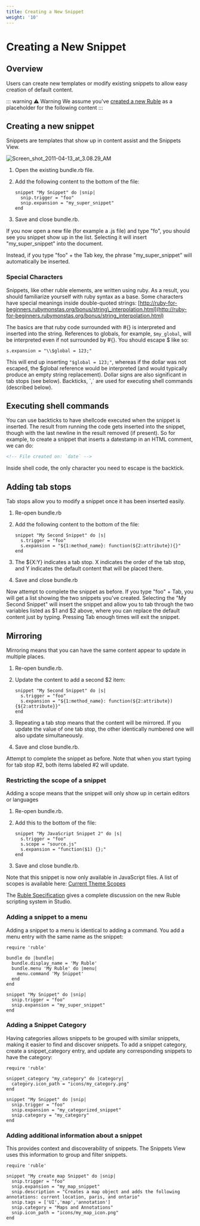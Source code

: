 ```yaml
---
title: Creating a New Snippet
weight: '10'
---
```


# Creating a New Snippet

## Overview

Users can create new templates or modify existing snippets to allow easy creation of default content.

::: warning ⚠️ Warning
We assume you've [created a new Ruble](#undefined) as a placeholder for the following content
:::

## Creating a new snippet

Snippets are templates that show up in content assist and the Snippets View.

![Screen_shot_2011-04-13_at_3.08.29_AM](./Screen_shot_2011-04-13_at_3.08.29_AM.png)

1. Open the existing bundle.rb file.

2. Add the following content to the bottom of the file:

    ```
    snippet "My Snippet" do |snip|
      snip.trigger = "foo"
      snip.expansion = "my_super_snippet"
    end
    ```

3. Save and close bundle.rb.

If you now open a new file (for example a .js file) and type "fo", you should see you snippet show up in the list. Selecting it will insert "my\_super\_snippet" into the document.

Instead, if you type "foo" + the Tab key, the phrase "my\_super\_snippet" will automatically be inserted.

### Special Characters

Snippets, like other ruble elements, are written using ruby. As a result, you should familiarize yourself with ruby syntax as a base. Some characters have special meanings inside double-quoted strings: [http://ruby-for-beginners.rubymonstas.org/bonus/string\_interpolation.html](http://ruby-for-beginners.rubymonstas.org/bonus/string_interpolation.html)

The basics are that ruby code surrounded with #{} is interpreted and inserted into the string. References to globals, for example, `$my_global`, will be interpreted even if not surrounded by #{}. You should escape $ like so:

```
s.expansion = "\\$global = 123;"
```

This will end up inserting `"$global = 123;"`, whereas if the dollar was not escaped, the $global reference would be interpreted (and would typically produce an empty string replacement).
Dollar signs are also significant in tab stops (see below). Backticks, \`,\` are used for executing shell commands (described below).

## Executing shell commands

You can use backticks to have shellcode executed when the snippet is inserted. The result from running the code gets inserted into the snippet, though with the last newline in the result removed (if present). So for example, to create a snippet that inserts a datestamp in an HTML comment, we can do:

```xml
<!-- File created on: `date` -->
```

Inside shell code, the only character you need to escape is the backtick.

## Adding tab stops

Tab stops allow you to modify a snippet once it has been inserted easily.

1. Re-open bundle.rb

2. Add the following content to the bottom of the file:

    ```
    snippet "My Second Snippet" do |s|
      s.trigger = "foo"
      s.expansion = "${1:method_name}: function(${2:attribute}){}"
    end
    ```

3. The ${X:Y} indicates a tab stop. X indicates the order of the tab stop, and Y indicates the default content that will be placed there.

4. Save and close bundle.rb

Now attempt to complete the snippet as before. If you type "foo" + Tab, you will get a list showing the two snippets you've created. Selecting the "My Second Snippet" will insert the snippet and allow you to tab through the two variables listed as $1 and $2 above, where you can replace the default content just by typing. Pressing Tab enough times will exit the snippet.

## Mirroring

Mirroring means that you can have the same content appear to update in multiple places.

1. Re-open bundle.rb.

2. Update the content to add a second $2 item:

    ```
    snippet "My Second Snippet" do |s|
      s.trigger = "foo"
      s.expansion = "${1:method_name}: function(${2:attribute}){${2:attribute}}"
    end
    ```

3. Repeating a tab stop means that the content will be mirrored. If you update the value of one tab stop, the other identically numbered one will also update simultaneously.

4. Save and close bundle.rb.

Attempt to complete the snippet as before. Note that when you start typing for tab stop #2, both items labeled #2 will update.

### Restricting the scope of a snippet

Adding a scope means that the snippet will only show up in certain editors or languages

1. Re-open bundle.rb.

2. Add this to the bottom of the file:

    ```
    snippet "My JavaScript Snippet 2" do |s|
      s.trigger = "foo"
      s.scope = "source.js"
      s.expansion = "function($1) {};"
    end
    ```

3. Save and close bundle.rb.

Note that this snippet is now only available in JavaScript files. A list of scopes is available here: [Current Theme Scopes](/guide/Axway_Appcelerator_Studio/Axway_Appcelerator_Studio_Guide/Customizing_Studio/Themes/Current_Theme_Scopes/)

The [Ruble Specification](#undefined) gives a complete discussion on the new Ruble scripting system in Studio.

### Adding a snippet to a menu

Adding a snippet to a menu is identical to adding a command. You add a menu entry with the same name as the snippet:

```
require 'ruble'

bundle do |bundle|
  bundle.display_name = 'My Ruble'
  bundle.menu 'My Ruble' do |menu|
    menu.command 'My Snippet'
  end
end

snippet "My Snippet" do |snip|
  snip.trigger = "foo"
  snip.expansion = "my_super_snippet"
end
```

### Adding a Snippet Category

Having categories allows snippets to be grouped with similar snippets, making it easier to find and discover snippets. To add a snippet category, create a snippet\_category entry, and update any corresponding snippets to have the category:

```
require 'ruble'

snippet_category "my_category" do |category|
  category.icon_path = "icons/my_category.png"
end

snippet "My Snippet" do |snip|
  snip.trigger = "foo"
  snip.expansion = "my_categorized_snippet"
  snip.category = "my_category"
end
```

### Adding additional information about a snippet

This provides context and discoverability of snippets. The Snippets View uses this information to group and filter snippets.

```
require 'ruble'

snippet "My create map Snippet" do |snip|
  snip.trigger = "foo"
  snip.expansion = "my_map_snippet"
  snip.description = "Creates a map object and adds the following annotations: current location, paris, and ontario"
  snip.tags = ['UI','map','annotation']
  snip.category = "Maps and Annotations"
  snip.icon_path = "icons/my_map_icon.png"
end
```
